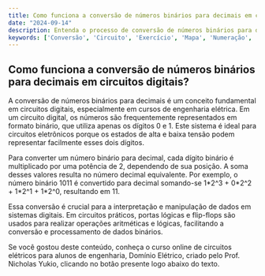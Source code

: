 ```yaml
---
title: Como funciona a conversão de números binários para decimais em circuitos digitais?
date: "2024-09-14"
description: Entenda o processo de conversão de números binários para decimais em circuitos digitais, um conceito fundamental em engenharia elétrica.
keywords: ['Conversão', 'Circuito', 'Exercício', 'Mapa', 'Numeração', 'Circuito', 'porta']
---
```


## Como funciona a conversão de números binários para decimais em circuitos digitais?

A conversão de números binários para decimais é um conceito fundamental em circuitos digitais, especialmente em cursos de engenharia elétrica. Em um circuito digital, os números são frequentemente representados em formato binário, que utiliza apenas os dígitos 0 e 1. Este sistema é ideal para circuitos eletrônicos porque os estados de alta e baixa tensão podem representar facilmente esses dois dígitos.

Para converter um número binário para decimal, cada dígito binário é multiplicado por uma potência de 2, dependendo de sua posição. A soma desses valores resulta no número decimal equivalente. Por exemplo, o número binário 1011 é convertido para decimal somando-se 1\*2^3 + 0\*2^2 + 1\*2^1 + 1\*2^0, resultando em 11.

Essa conversão é crucial para a interpretação e manipulação de dados em sistemas digitais. Em circuitos práticos, portas lógicas e flip-flops são usados para realizar operações aritméticas e lógicas, facilitando a conversão e processamento de dados binários.

Se você gostou deste conteúdo, conheça o curso online de circuitos elétricos para alunos de engenharia, Domínio Elétrico, criado pelo Prof. Nicholas Yukio, clicando no botão presente logo abaixo do texto.